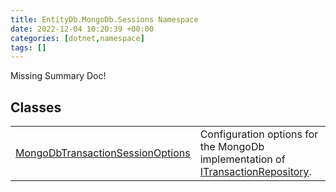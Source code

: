 ```yaml
---
title: EntityDb.MongoDb.Sessions Namespace
date: 2022-12-04 10:20:39 +00:00
categories: [dotnet,namespace]
tags: []
---
```


Missing Summary Doc!
## Classes
<table><tr><td><!--/posts/dotnet.entitydb.mongodb.sessions.mongodbtransactionsessionoptions--><a href='#'>MongoDbTransactionSessionOptions</a></td><td>
Configuration options for the MongoDb implementation of <!--/posts/dotnet.entitydb.abstractions.transactions.itransactionrepository--><a href='#'>ITransactionRepository</a>.
</td></tr></table>
